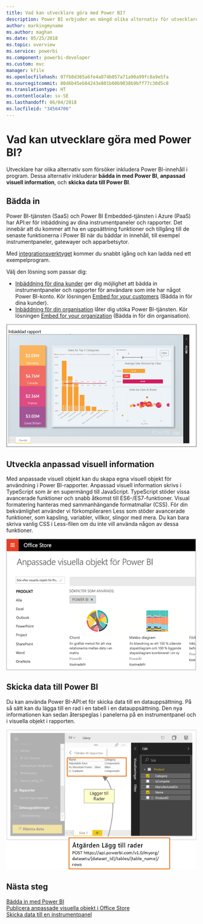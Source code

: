 ```yaml
---
title: Vad kan utvecklare göra med Power BI?
description: Power BI erbjuder en mängd olika alternativ för utvecklare. Allt från inbäddning till anpassad visuell information och strömning av datauppsättningar.
author: markingmyname
ms.author: maghan
ms.date: 05/25/2018
ms.topic: overview
ms.service: powerbi
ms.component: powerbi-developer
ms.custom: mvc
manager: kfile
ms.openlocfilehash: 07fb8d365a6fe4a874b057a71a90a99fc8a9e5fa
ms.sourcegitcommit: 80d6b45eb84243e801b60b9038b9bff77c30d5c8
ms.translationtype: HT
ms.contentlocale: sv-SE
ms.lasthandoff: 06/04/2018
ms.locfileid: "34564706"
---
```

# <a name="what-can-developers-do-with-power-bi"></a>Vad kan utvecklare göra med Power BI?

Utvecklare har olika alternativ som försöker inkludera Power BI-innehåll i program. Dessa alternativ inkluderar **bädda in med Power BI**, **anpassad visuell information**, och **skicka data till Power BI**.

## <a name="embedding"></a>Bädda in
Power BI-tjänsten (SaaS) och Power BI Embedded-tjänsten i Azure (PaaS) har API:er för inbäddning av dina instrumentpaneler och rapporter. Det innebär att du kommer att ha en uppsättning funktioner och tillgång till de senaste funktionerna i Power BI när du bäddar in innehåll, till exempel instrumentpaneler, gatewayer och apparbetsytor.

Med [integrationsverktyget](https://aka.ms/embedsetup) kommer du snabbt igång och kan ladda ned ett exempelprogram.

Välj den lösning som passar dig:
* [Inbäddning för dina kunder](embedding.md#embedding-for-your-customers) ger dig möjlighet att bädda in instrumentpaneler och rapporter för användare som inte har något Power BI-konto. Kör lösningen [Embed for your customers](https://aka.ms/embedsetup/AppOwnsData) (Bädda in för dina kunder).
* [Inbäddning för din organisation](embedding.md#embedding-for-your-organization) låter dig utöka Power BI-tjänsten. Kör lösningen [Embed for your organization](https://aka.ms/embedsetup/UserOwnsData) (Bädda in för din organisation).

![PBIE-exempel](media/what-can-you-do/what-can-you-do-02.png)

## <a name="develop-custom-visuals"></a>Utveckla anpassad visuell information
Med anpassade visuell objekt kan du skapa egna visuell objekt för användning i Power BI-rapporter. Anpassad visuell information skrivs i TypeScript som är en supermängd till JavaScript. TypeScript stöder vissa avancerade funktioner och snabb åtkomst till ES6-/ES7-funktioner. Visual formatering hanteras med sammanhängande formatmallar (CSS). För din bekvämlighet använder vi förkompileraren Less som stöder avancerade funktioner, som kapsling, variabler, villkor, slingor med mera. Du kan bara skriva vanlig CSS i Less-filen om du inte vill använda någon av dessa funktioner.

![CV-exempel](media/what-can-you-do/powerbi-custom-visual-store.png)

## <a name="push-data-into-power-bi"></a>Skicka data till Power BI
Du kan använda Power BI-API:et för skicka data till en datauppsättning. På så sätt kan du lägga till en rad i en tabell i en datauppsättning. Den nya informationen kan sedan återspeglas i panelerna på en instrumentpanel och i visuella objekt i rapporten.

![Dataexempel på push-överföring](media/what-can-you-do/powerbi-push-data.png)

## <a name="next-steps"></a>Nästa steg
[Bädda in med Power BI](embedding.md)  
[Publicera anpassade visuella objekt i Office Store](office-store.md)  
[Skicka data till en instrumentpanel](walkthrough-push-data.md)
